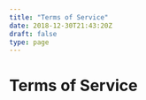 ```yaml
---
title: "Terms of Service"
date: 2018-12-30T21:43:20Z
draft: false
type: page
---
```


# Terms of Service

